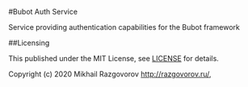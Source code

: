 #Bubot Auth Service

Service providing authentication capabilities for the Bubot framework

##Licensing

This published under the MIT License, see [LICENSE](LICENSE) for details.


Copyright (c) 2020 Mikhail Razgovorov <http://razgovorov.ru/>,

